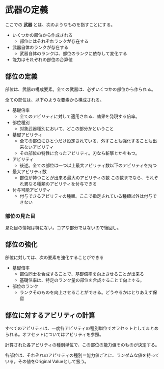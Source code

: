 # 武器の定義
ここでの **武器** とは、次のようなものを指すことにする。

* いくつかの部位から作成される
    * 部位にはそれぞれランクが存在する
* 武器自体のランクが存在する
    * 武器自体のランクは、部位のランクに依存して変化する
* 能力はそれぞれの部位の合算値

## 部位の定義
部位は、武器の構成要素。全ての武器は、必ずいくつかの部位から作られる。

全ての部位は、以下のような要素から構成される。

* 基礎倍率
    * 全てのアビリティに対して適用される、効果を発現する倍率。
* 部位種別
    * 対象武器種別において、どこの部分かということ
* 基礎アビリティ
    * 全ての部位にひとつだけ設定されている、外すことも強化することも出来ないアビリティ
    * その部位の特性に合ったアビリティ。刃なら斬撃とかをもつ。
* アビリティ
    * 後述。全ての部位は一つ以上最大アビリティ数以下のアビリティを持つ
* 最大アビリティ数
    * 部位が持つことが出来る最大のアビリティの数
    この数までなら、それぞれ異なる種類のアビリティを付与できる
* 付与可能アビリティ
    * 付与できるアビリティの種類。ここで指定されている種類以外は付与できない

### 部位の見た目
見た目の情報は特にない。コアな部分ではないので後回し。

## 部位の強化
部位に対しては、次の要素を強化することができる

* 基礎倍率
    * 部位同士を合成することで、基礎倍率を向上させることが出来る
    * 基礎倍率は、特定のランク量の部位を合成することで向上する。
* 部位のランク
    * ランクそのものを向上させることができる。どうやるかはとりあえず保留

## 部位に対するアビリティの計算 ##
すべてのアビリティは、一度各アビリティの種別単位でオフセットとしてまとめられる。オフセットについてはアビリティを参照。

計算された各アビリティの種別単位で、この部位の能力値そのものが決定する。

各部位は、それぞれのアビリティの種別＝能力値ごとに、ランダムな値を持っている。その値をOriginal Valueとして扱う。


